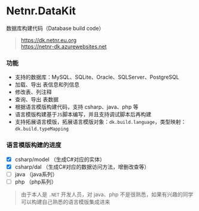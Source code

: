 # Netnr.DataKit
数据库构建代码（Database build code）

> <https://dk.netnr.eu.org>  
> <https://netnr-dk.azurewebsites.net>

### 功能
- 支持的数据库：MySQL、SQLite、Oracle、SQLServer、PostgreSQL
- 加载、导出 表信息和列信息
- 修改表、列注释
- 查询、导出 表数据
- 根据语言模版构建代码，支持 csharp、java、php 等
- 语言模版构建基于`JS`脚本编写，并且支持调试脚本后再构建
- 支持拓展语言模版，拓展语言模版对象：`dk.build.language`，类型映射：`dk.build.typeMapping`

### 语言模版构建的进度
- [x] csharp/model  （生成C#对应的实体）
- [x] csharp/dal    （生成C#对应的数据访问方法，增删改查等）
- [ ] java  （java系列）
- [ ] php  （php系列）

> 由于本人是 `.NET` 开发人员，对 java、php 不是很熟悉，如果有兴趣的同学可以构建自己熟悉的语言模版集成进来